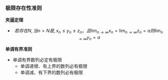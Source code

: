 ### 极限存在性准则

**夹逼定理**
  - $$若存在N,当 n>N是,x_n\le y_n \le z_n，且 \lim_{n\rightarrow\infty}x_n = \lim_{n\rightarrow\infty}z_n = a 则\lim_{n\rightarrow\infty}y_n = a$$


**单调有界准则**
  - 单调有界数列必定有极限
    - 单调递增、有上界的数列必有极限
    - 单调减、有下界的数列必有极限
